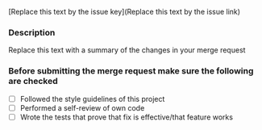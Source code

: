 [Replace this text by the issue key](Replace this text by the issue link)

### Description

Replace this text with a summary of the changes in your merge request

### Before submitting the merge request make sure the following are checked

- [ ] Followed the style guidelines of this project
- [ ] Performed a self-review of own code
- [ ] Wrote the tests that prove that fix is effective/that feature works
